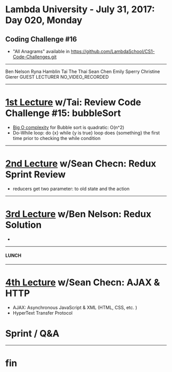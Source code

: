 # Lambda University - July 31, 2017: Day 020, Monday
## Coding Challenge #16
- "All Anagrams" available in https://github.com/LambdaSchool/CS1-Code-Challenges.git
***
Ben Nelson
Ryna Hamblin
Tai The Thai
Sean Chen
Emily Sperry
Christine Gierer
GUEST LECTURER
NO_VIDEO_RECORDED
***
# [1st Lecture](https://youtu.be/Ex_uCsMLQnI) w/Tai: Review Code Challenge #15: bubbleSort
- [Big O complexity](https://medium.com/cesars-tech-insights/big-o-notation-javascript-25c79f50b19b) for Bubble sort is quadratic: O(n^2)
- Do-While loop: do {x} while {y is true} loop does {something} the first time prior to checking the while condition
***
# [2nd Lecture](NO_VIDEO_RECORDED) w/Sean Checn: Redux Sprint Review
- reducers get two parameter: to old state and the action
***
# [3rd Lecture](VIDEO_RECORDED_NOT_POSTED) w/Ben Nelson: Redux Solution
-
***
#### LUNCH
***
# [4th Lecture](VIDEO_RECORDED_NOT_POSTED) w/Sean Checn: AJAX & HTTP
- AJAX: Asynchronous JavaScript & XML (HTML, CSS, etc. )
- HyperText Transfer Protocol



# Sprint / Q&A
***
# fin
